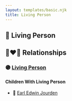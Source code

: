 ```yaml
---
layout: templates/basic.njk
title: Living Person
---
```

## 🔵 Living Person

## 👩‍❤️‍👨 Relationships

### 🟣 [Living Person](/people/1/13406384)

#### Children With Living Person
* 🔵 [Earl Edwin Jourden](/people/9/93806660)